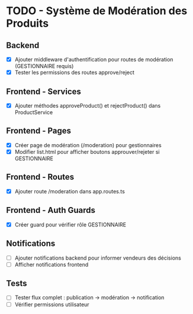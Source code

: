 # TODO - Système de Modération des Produits

## Backend
- [x] Ajouter middleware d'authentification pour routes de modération (GESTIONNAIRE requis)
- [x] Tester les permissions des routes approve/reject

## Frontend - Services
- [x] Ajouter méthodes approveProduct() et rejectProduct() dans ProductService

## Frontend - Pages
- [x] Créer page de modération (/moderation) pour gestionnaires
- [x] Modifier list.html pour afficher boutons approuver/rejeter si GESTIONNAIRE

## Frontend - Routes
- [x] Ajouter route /moderation dans app.routes.ts

## Frontend - Auth Guards
- [x] Créer guard pour vérifier rôle GESTIONNAIRE

## Notifications
- [ ] Ajouter notifications backend pour informer vendeurs des décisions
- [ ] Afficher notifications frontend

## Tests
- [ ] Tester flux complet : publication -> modération -> notification
- [ ] Vérifier permissions utilisateur

